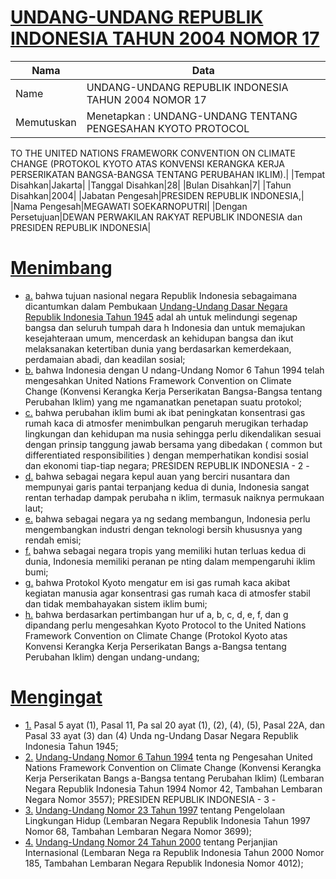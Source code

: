# [UNDANG-UNDANG REPUBLIK INDONESIA TAHUN 2004 NOMOR 17](http://example.org/legal/document/uu/2004/17)

| Nama | Data |
| ------ | ----- |
|Name|UNDANG-UNDANG REPUBLIK INDONESIA TAHUN 2004 NOMOR 17|
|Memutuskan|Menetapkan : UNDANG-UNDANG TENTANG PENGESAHAN KYOTO PROTOCOL
TO THE UNITED NATIONS FRAMEWORK CONVENTION ON
CLIMATE CHANGE (PROTOKOL KYOTO ATAS KONVENSI
KERANGKA KERJA PERSERIKATAN BANGSA-BANGSA
TENTANG PERUBAHAN IKLIM).|
|Tempat Disahkan|Jakarta|
|Tanggal Disahkan|28|
|Bulan Disahkan|7|
|Tahun Disahkan|2004|
|Jabatan Pengesah|PRESIDEN REPUBLIK INDONESIA,|
|Nama Pengesah|MEGAWATI SOEKARNOPUTRI|
|Dengan Persetujuan|DEWAN PERWAKILAN RAKYAT REPUBLIK INDONESIA
dan
PRESIDEN REPUBLIK INDONESIA|
# [Menimbang](http://example.org/legal/document/uu/2004/17/menimbang)

* [a.](http://example.org/legal/document/uu/2004/17/menimbang/point/a) bahwa tujuan nasional negara Republik Indonesia sebagaimana dicantumkan dalam Pembukaan [Undang-Undang Dasar Negara Republik Indonesia Tahun 1945](http://example.org/legal/document/uu) adal ah untuk melindungi segenap bangsa dan seluruh tumpah dara h Indonesia dan untuk memajukan kesejahteraan umum, mencerdask an kehidupan bangsa dan ikut melaksanakan ketertiban dunia yang berdasarkan kemerdekaan, perdamaian abadi, dan keadilan sosial;
* [b.](http://example.org/legal/document/uu/2004/17/menimbang/point/b) bahwa Indonesia dengan U ndang-Undang Nomor 6 Tahun 1994 telah mengesahkan United Nations Framework Convention on Climate Change (Konvensi Kerangka Kerja Perserikatan Bangsa-Bangsa tentang Perubahan Iklim) yang me ngamanatkan penetapan suatu protokol;
* [c.](http://example.org/legal/document/uu/2004/17/menimbang/point/c) bahwa perubahan iklim bumi ak ibat peningkatan konsentrasi gas rumah kaca di atmosfer menimbulkan pengaruh merugikan terhadap lingkungan dan kehidupan ma nusia sehingga perlu dikendalikan sesuai dengan prinsip tanggung jawab bersama yang dibedakan ( common but differentiated responsibilities ) dengan memperhatikan kondisi sosial dan ekonomi tiap-tiap negara; PRESIDEN REPUBLIK INDONESIA - 2 -
* [d.](http://example.org/legal/document/uu/2004/17/menimbang/point/d) bahwa sebagai negara kepul auan yang berciri nusantara dan mempunyai garis pantai terpanjang kedua di dunia, Indonesia sangat rentan terhadap dampak perubaha n iklim, termasuk naiknya permukaan laut;
* [e.](http://example.org/legal/document/uu/2004/17/menimbang/point/e) bahwa sebagai negara ya ng sedang membangun, Indonesia perlu mengembangkan industri dengan teknologi bersih khususnya yang rendah emisi;
* [f.](http://example.org/legal/document/uu/2004/17/menimbang/point/f) bahwa sebagai negara tropis yang memiliki hutan terluas kedua di dunia, Indonesia memiliki peranan pe nting dalam mempengaruhi iklim bumi;
* [g.](http://example.org/legal/document/uu/2004/17/menimbang/point/g) bahwa Protokol Kyoto mengatur em isi gas rumah kaca akibat kegiatan manusia agar konsentrasi gas rumah kaca di atmosfer stabil dan tidak membahayakan sistem iklim bumi;
* [h.](http://example.org/legal/document/uu/2004/17/menimbang/point/h) bahwa berdasarkan pertimbangan hur uf a, b, c, d, e, f, dan g dipandang perlu mengesahkan Kyoto Protocol to the United Nations Framework Convention on Climate Change (Protokol Kyoto atas Konvensi Kerangka Kerja Perserikatan Bangs a-Bangsa tentang Perubahan Iklim) dengan undang-undang;
# [Mengingat](http://example.org/legal/document/uu/2004/17/mengingat)

* [1.](http://example.org/legal/document/uu/2004/17/mengingat/point/0001) Pasal 5 ayat (1), Pasal 11, Pa sal 20 ayat (1), (2), (4), (5), Pasal 22A, dan Pasal 33 ayat (3) dan (4) Unda ng-Undang Dasar Negara Republik Indonesia Tahun 1945;
* [2.](http://example.org/legal/document/uu/2004/17/mengingat/point/0002) [Undang-Undang Nomor 6 Tahun 1994](http://example.org/legal/document/uu/1994/6) tenta ng Pengesahan United Nations Framework Convention on Climate Change (Konvensi Kerangka Kerja Perserikatan Bangs a-Bangsa tentang Perubahan Iklim) (Lembaran Negara Republik Indonesia Tahun 1994 Nomor 42, Tambahan Lembaran Negara Nomor 3557); PRESIDEN REPUBLIK INDONESIA - 3 -
* [3.](http://example.org/legal/document/uu/2004/17/mengingat/point/0003) [Undang-Undang Nomor 23 Tahun 1997](http://example.org/legal/document/uu/1997/23) tentang Pengelolaan Lingkungan Hidup (Lembaran Negara Republik Indonesia Tahun 1997 Nomor 68, Tambahan Lembaran Negara Nomor 3699);
* [4.](http://example.org/legal/document/uu/2004/17/mengingat/point/0004) [Undang-Undang Nomor 24 Tahun 2000](http://example.org/legal/document/uu/2000/24) tentang Perjanjian Internasional (Lembaran Nega ra Republik Indonesia Tahun 2000 Nomor 185, Tambahan Lembaran Negara Republik Indonesia Nomor 4012);